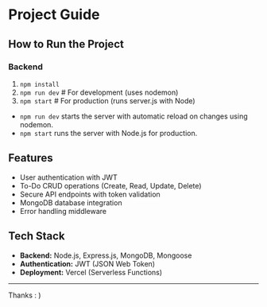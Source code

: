 # Project Guide

## How to Run the Project

### Backend
1. `npm install`
2. `npm run dev`  # For development (uses nodemon)
3. `npm start`    # For production (runs server.js with Node)

- `npm run dev` starts the server with automatic reload on changes using nodemon.
- `npm start` runs the server with Node.js for production.

## Features
- User authentication with JWT
- To-Do CRUD operations (Create, Read, Update, Delete)
- Secure API endpoints with token validation
- MongoDB database integration
- Error handling middleware

## Tech Stack
- **Backend:** Node.js, Express.js, MongoDB, Mongoose
- **Authentication:** JWT (JSON Web Token)
- **Deployment:** Vercel (Serverless Functions)

---
Thanks : )
